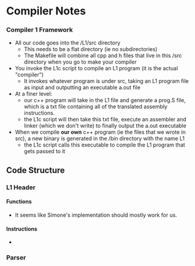 # Compiler Notes

### Compiler 1 Framework
* All our code goes into the /L1/src directory
    * This needs to be a flat directory (ie no subdirectories)
    * The Makefile will combine all cpp and h files that live in this /src directory when you go to make your compiler
* You invoke the L1c script to compile an L1 program (it is the actual "compiler")
    * It invokes whatever program is under src, taking an L1 program file as input and outputting an executable a.out file
* At a finer level:
    * our c++ program will take in the L1 file and generate a prog.S file, which is a txt file containing all of the translated assembly instructions.
    * the L1c script will then take this txt file, execute an assembler and linker (which we don't write) to finally output the a.out executable
* When we compile **our own** c++ program (ie the files that we wrote in src), a new binary is generated in the /bin directory with the name L1
    * the L1c script calls this executable to compile the L1 program that gets passed to it


## Code Structure

### L1 Header

#### Functions
* It seems like Simone's implementation should mostly work for us.

#### Instructions
* 

### Parser
